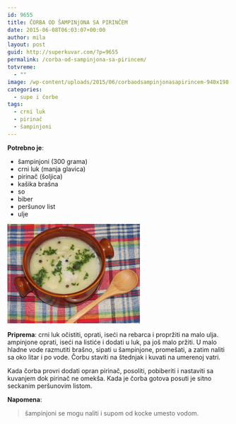 ```yaml
---
id: 9655
title: ČORBA OD ŠAMPINjONA SA PIRINČEM
date: 2015-06-08T06:03:07+00:00
author: mila
layout: post
guid: http://superkuvar.com/?p=9655
permalink: /corba-od-sampinjona-sa-pirincem/
totvreme:
  - ""
image: /wp-content/uploads/2015/06/corbaodsampinjonasapirincem-940x198.jpg
categories:
  - supe i čorbe
tags:
  - crni luk
  - pirinač
  - šampinjoni
---
```

**Potrebno je**:  
* šampinjoni (300 grama)  
* crni luk (manja glavica)  
* pirinač (šoljica)  
* kašika brašna  
* so  
* biber  
* peršunov list  
* ulje

[<img class="alignnone size-medium wp-image-9656" src="/wp-content/uploads/2015/06/corbaodsampinjonasapirincem-1024x768.jpg" alt="corbaodsampinjonasapirincem" width="300" height="225" />](/wp-content/uploads/2015/06/corbaodsampinjonasapirincem-e1433742982472.jpg)

**Priprema**: crni luk očistiti, oprati, iseći na rebarca i propržiti na malo ulja.  ampinjone oprati, iseći na listiće i dodati u luk, pa još malo pržiti. U malo hladne vode razmutiti brašno, sipati u šampinjone, promešati, a zatim naliti sa oko litar i po vode. Čorbu staviti na štednjak i kuvati na umerenoj vatri.

Kada čorba provri dodati opran pirinač, posoliti, pobiberiti i nastaviti sa kuvanjem dok pirinač ne omekša. Kada je čorba gotova posuti je sitno seckanim peršunovim listom.

**Napomena**: 
> šampinjoni se mogu naliti i supom od kocke umesto vodom.